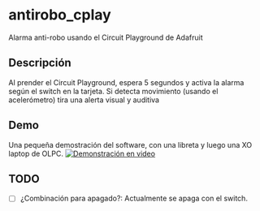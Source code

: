 # antirobo_cplay
Alarma anti-robo usando el Circuit Playground de Adafruit

## Descripción
Al prender el Circuit Playground, espera 5 segundos y activa la alarma según el switch en la tarjeta.
Si detecta movimiento (usando el acelerómetro) tira una alerta visual y auditiva

## Demo
Una pequeña demostración del software, con una libreta y luego una XO laptop de OLPC.
[![Demonstración en video](http://img.youtube.com/vi/Ee-yfV6ccm0/0.jpg)](http://www.youtube.com/watch?v=Ee-yfV6ccm0)

## TODO
- [ ] ¿Combinación para apagado?: Actualmente se apaga con el switch.
